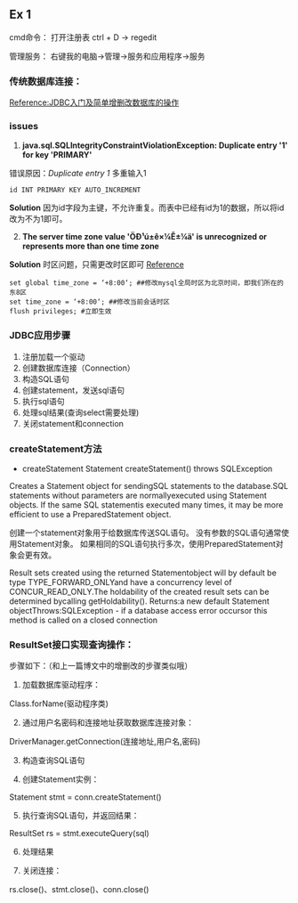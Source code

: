 ## Ex 1
cmd命令：
打开注册表
ctrl + D -> regedit

管理服务：
右键我的电脑->管理->服务和应用程序->服务

### 传统数据库连接：
[Reference:JDBC入门及简单增删改数据库的操作](https://www.cnblogs.com/qianguyihao/p/4050825.html)

### issues
1. **java.sql.SQLIntegrityConstraintViolationException: Duplicate entry '1' for key 'PRIMARY'**

错误原因：*Duplicate entry 1* 多重输入1

```
id INT PRIMARY KEY AUTO_INCREMENT
```

**Solution**
因为id字段为主键，不允许重复。而表中已经有id为1的数据，所以将id改为不为1即可。

2. **The server time zone value 'ÖÐ¹ú±ê×¼Ê±¼ä' is unrecognized or represents more than one time zone**

**Solution**
时区问题，只需更改时区即可
[Reference](http://www.cnblogs.com/wangdianqian/p/9927406.html)

```
set global time_zone = ‘+8:00‘; ##修改mysql全局时区为北京时间，即我们所在的东8区
set time_zone = ‘+8:00‘; ##修改当前会话时区
flush privileges; #立即生效
```

### JDBC应用步骤
1. 注册加载一个驱动
2. 创建数据库连接（Connection）
3. 构造SQL语句
4. 创建statement，发送sql语句
5. 执行sql语句
6. 处理sql结果(查询select需要处理)
7. 关闭statement和connection 

### createStatement方法
- createStatement
Statement createStatement()
                   throws SQLException

Creates a Statement object for sendingSQL statements to the database.SQL statements without parameters are normallyexecuted using Statement objects. If the same SQL statementis executed many times, it may be more efficient to use a PreparedStatement object. 

创建一个statement对象用于给数据库传送SQL语句。
没有参数的SQL语句通常使用Statement对象。
如果相同的SQL语句执行多次，使用PreparedStatement对象会更有效。

Result sets created using the returned Statementobject will by default be type TYPE_FORWARD_ONLYand have a concurrency level of CONCUR_READ_ONLY.The holdability of the created result sets can be determined bycalling getHoldability().
Returns:a new default Statement objectThrows:SQLException - if a database access error occursor this method is called on a closed connection

### ResultSet接口实现查询操作：

步骤如下：（和上一篇博文中的增删改的步骤类似哦）

1. 加载数据库驱动程序：

Class.forName(驱动程序类)

2. 通过用户名密码和连接地址获取数据库连接对象：

DriverManager.getConnection(连接地址,用户名,密码)

3. 构造查询SQL语句

4. 创建Statement实例：

Statement stmt = conn.createStatement()

5. 执行查询SQL语句，并返回结果：

ResultSet rs = stmt.executeQuery(sql)

6. 处理结果

7. 关闭连接：

rs.close()、stmt.close()、conn.close()